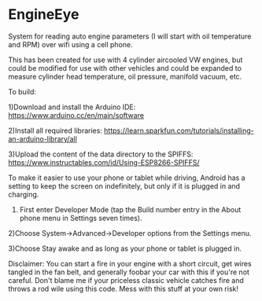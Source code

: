 # EngineEye
System for reading auto engine parameters (I will start with oil temperature and RPM) over wifi using a cell phone.

This has been created for use with 4 cylinder aircooled VW engines, but could be modified for use with other vehicles and could be expanded to measure cylinder head temperature, oil pressure, manifold vacuum, etc. 

To build: 

1)Download and install the Arduino IDE: https://www.arduino.cc/en/main/software

2)Install all required libraries: https://learn.sparkfun.com/tutorials/installing-an-arduino-library/all  

3)Upload the content of the data directory to the SPIFFS: https://www.instructables.com/id/Using-ESP8266-SPIFFS/

To make it easier to use your phone or tablet while driving, Android has a setting to keep the screen on indefinitely, but only if it is plugged in and charging. 

1) First enter Developer Mode (tap the Build number entry in the About phone menu in Settings seven times).

2)Choose System->Advanced->Developer options from the Settings menu. 

3)Choose Stay awake and as long as your phone or tablet is plugged in.

Disclaimer:  You can start a fire in your engine with a short circuit, get wires tangled in the fan belt, and generally foobar your car with this if you're not careful. Don't blame me if your priceless classic vehicle catches fire and throws a rod wile using this code. Mess with this stuff at your own risk!
